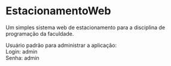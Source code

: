 # EstacionamentoWeb
Um simples sistema web de estacionamento para a disciplina de programação da faculdade.

Usuário padrão para administrar a aplicação:<br>
Login: admin<br>
Senha: admin<br>
